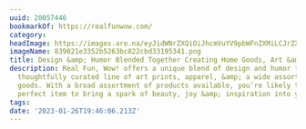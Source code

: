 ```yaml
---
uuid: 20057446
bookmarkOf: https://realfunwow.com/
category: 
headImage: https://images.are.na/eyJidWNrZXQiOiJhcmVuYV9pbWFnZXMiLCJrZXkiOiIyMDA1NzQ0Ni9vcmlnaW5hbF84MzkwMjFlMzM1MmI1MjYzYmM4MjJjYmQzMzE5NTM0MS5wbmciLCJlZGl0cyI6eyJyZXNpemUiOnsid2lkdGgiOjEyMDAsImhlaWdodCI6MTIwMCwiZml0IjoiaW5zaWRlIiwid2l0aG91dEVubGFyZ2VtZW50Ijp0cnVlfSwid2VicCI6eyJxdWFsaXR5Ijo5MH0sImpwZWciOnsicXVhbGl0eSI6OTB9LCJyb3RhdGUiOm51bGx9fQ==?bc=0
imageName: 839021e3352b5263bc822cbd33195341.png
title: Design &amp; Humor Blended Together Creating Home Goods, Art &amp; Apparel
description: Real Fun, Wow! offers a unique blend of design and humor to create a
  thoughtfully curated line of art prints, apparel, &amp; a wide assortment of home
  goods. With a broad assortment of products available, you’re likely to find the
  perfect item to bring a spark of beauty, joy &amp; inspiration into your home…
tags: 
date: '2023-01-26T19:46:06.213Z'
---
```


